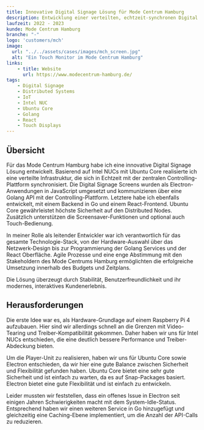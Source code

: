 ```yaml
---
title: Innovative Digital Signage Lösung für Mode Centrum Hamburg
description: Entwicklung einer verteilten, echtzeit-synchronen Digital Signage Lösung basierend auf Ubuntu Core, Golang und React. Hohe Sicherheit und modernes Kundenerlebnis.
laufzeit: 2022 - 2023
kunde: Mode Centrum Hamburg
branche: "-"
logo: 'customers/mch'
image:
  url: "../../assets/cases/images/mch_screen.jpg"
  alt: "Ein Touch Monitor im Mode Centrum Hamburg"
links:
    - title: Website
      url: https://www.modecentrum-hamburg.de/
tags:
    - Digital Signage
    - Distributed Systems
    - IoT
    - Intel NUC
    - Ubuntu Core
    - Golang
    - React
    - Touch Displays
---
```


## Übersicht

Für das Mode Centrum Hamburg habe ich eine innovative Digital Signage Lösung entwickelt. Basierend auf Intel NUCs mit Ubuntu Core realisierte ich eine verteilte Infrastruktur, die sich in Echtzeit mit der zentralen Controlling-Plattform synchronisiert. Die Digital Signage Screens wurden als Electron-Anwendungen in JavaScript umgesetzt und kommunizieren über eine Golang API mit der Controlling-Plattform. Letztere habe ich ebenfalls entwickelt, mit einem Backend in Go und einem React-Frontend. Ubuntu Core gewährleistet höchste Sicherheit auf den Distributed Nodes. Zusätzlich unterstützen die Screensaver-Funktionen und optional auch Touch-Bedienung.

In meiner Rolle als leitender Entwickler war ich verantwortlich für das gesamte Technologie-Stack, von der Hardware-Auswahl über das Netzwerk-Design bis zur Programmierung der Golang Services und der React Oberfläche. Agile Prozesse und eine enge Abstimmung mit den Stakeholdern des Mode Centrums Hamburg ermöglichten die erfolgreiche Umsetzung innerhalb des Budgets und Zeitplans.

Die Lösung überzeugt durch Stabilität, Benutzerfreundlichkeit und ihr modernes, interaktives Kundenerlebnis.

## Herausforderungen

Die erste Idee war es, als Hardware-Grundlage auf einem Raspberry Pi 4 aufzubauen. Hier sind wir allerdings schnell an die Grenzen mit Video-Tearing und Treiber-Kompatibilität gekommen. Daher haben wir uns für Intel NUCs entschieden, die eine deutlich bessere Performance und Treiber-Abdeckung bieten.

Um die Player-Unit zu realisieren, haben wir uns für Ubuntu Core sowie Electron entschieden, da wir hier eine gute Balance zwischen Sicherheit und Flexibilität gefunden haben. Ubuntu Core bietet eine sehr gute Sicherheit und ist einfach zu warten, da es auf Snap-Packages basiert. Electron bietet eine gute Flexibilität und ist einfach zu entwickeln.

Leider mussten wir feststellen, dass ein offenes Issue in Electron seit einigen Jahren Schwierigkeiten macht mit dem System-Idle-Status. Entsprechend haben wir einen weiteren Service in Go hinzugefügt und gleichzeitig eine Caching-Ebene implementiert, um die Anzahl der API-Calls zu reduzieren.